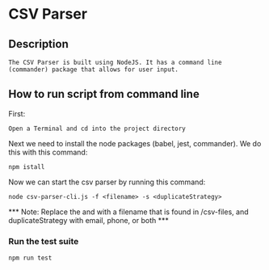 # CSV Parser

## Description
```
The CSV Parser is built using NodeJS. It has a command line (commander) package that allows for user input.
```

## How to run script from command line
First:
```
Open a Terminal and cd into the project directory
```

Next we need to install the node packages (babel, jest, commander). We do this with this command:
```
npm istall
```

Now we can start the csv parser by running this command:
```
node csv-parser-cli.js -f <filename> -s <duplicateStrategy>
```
*** Note: Replace the <filename> and <duplicateStrategy> with a filename that is found in /csv-files, and duplicateStrategy with email, phone, or both ***


### Run the test suite
```
npm run test
```
